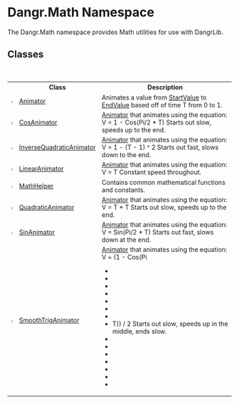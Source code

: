 # Dangr.Math Namespace
 

The Dangr.Math namespace provides Math utilities for use with DangrLib.


## Classes
&nbsp;<table><tr><th></th><th>Class</th><th>Description</th></tr><tr><td>![Public class](media/pubclass.gif "Public class")</td><td><a href="T_Dangr_Math_Animator">Animator</a></td><td>
Animates a value from <a href="P_Dangr_Math_Animator_StartValue">StartValue</a> to <a href="P_Dangr_Math_Animator_EndValue">EndValue</a> based off of time T from 0 to 1.</td></tr><tr><td>![Public class](media/pubclass.gif "Public class")</td><td><a href="T_Dangr_Math_CosAnimator">CosAnimator</a></td><td><a href="T_Dangr_Math_Animator">Animator</a> that animates using the equation: V = 1 - Cos(Pi/2 * T) Starts out slow, speeds up to the end.</td></tr><tr><td>![Public class](media/pubclass.gif "Public class")</td><td><a href="T_Dangr_Math_InverseQuadraticAnimator">InverseQuadraticAnimator</a></td><td><a href="T_Dangr_Math_Animator">Animator</a> that animates using the equation: V = 1 - (T - 1) ^ 2 Starts out fast, slows down to the end.</td></tr><tr><td>![Public class](media/pubclass.gif "Public class")</td><td><a href="T_Dangr_Math_LinearAnimator">LinearAnimator</a></td><td><a href="T_Dangr_Math_Animator">Animator</a> that animates using the equation: V = T Constant speed throughout.</td></tr><tr><td>![Public class](media/pubclass.gif "Public class")</td><td><a href="T_Dangr_Math_MathHelper">MathHelper</a></td><td>
Contains common mathematical functions and constants.</td></tr><tr><td>![Public class](media/pubclass.gif "Public class")</td><td><a href="T_Dangr_Math_QuadraticAnimator">QuadraticAnimator</a></td><td><a href="T_Dangr_Math_Animator">Animator</a> that animates using the equation: V = T * T Starts out slow, speeds up to the end.</td></tr><tr><td>![Public class](media/pubclass.gif "Public class")</td><td><a href="T_Dangr_Math_SinAnimator">SinAnimator</a></td><td><a href="T_Dangr_Math_Animator">Animator</a> that animates using the equation: V = Sin(Pi/2 * T) Starts out fast, slows down at the end.</td></tr><tr><td>![Public class](media/pubclass.gif "Public class")</td><td><a href="T_Dangr_Math_SmoothTrigAnimator">SmoothTrigAnimator</a></td><td><a href="T_Dangr_Math_Animator">Animator</a> that animates using the equation: V = (1 - Cos(Pi
&nbsp;<ul><li /><li /><li /><li /><li /><li /><li /><li>T)) / 2 Starts out slow, speeds up in the middle, ends slow.</li><li /><li /><li /><li /><li /><li /><li /></ul></td></tr></table>&nbsp;
